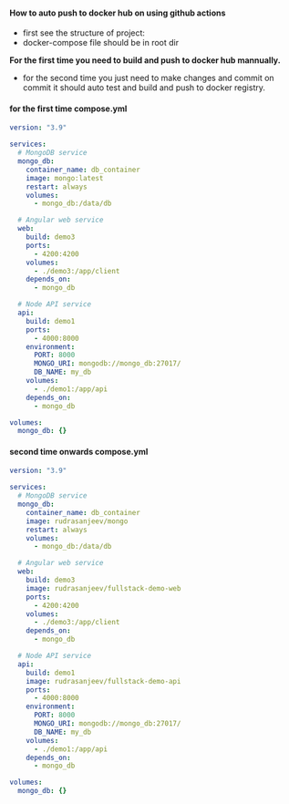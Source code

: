 #### How to auto push to docker hub on using github actions

- first see the structure of project:
- docker-compose file should be in root dir

**For the first time you need to build and push to docker hub mannually.**

- for the second time you just need to make changes and commit on commit it should auto test and build and push to docker registry.

#### for the first time compose.yml

```yml
version: "3.9"

services:
  # MongoDB service
  mongo_db:
    container_name: db_container
    image: mongo:latest
    restart: always
    volumes:
      - mongo_db:/data/db

  # Angular web service
  web:
    build: demo3
    ports:
      - 4200:4200
    volumes:
      - ./demo3:/app/client
    depends_on:
      - mongo_db

  # Node API service
  api:
    build: demo1
    ports:
      - 4000:8000
    environment:
      PORT: 8000
      MONGO_URI: mongodb://mongo_db:27017/
      DB_NAME: my_db
    volumes:
      - ./demo1:/app/api
    depends_on:
      - mongo_db

volumes:
  mongo_db: {}
```

#### second time onwards compose.yml

```yml
version: "3.9"

services:
  # MongoDB service
  mongo_db:
    container_name: db_container
    image: rudrasanjeev/mongo
    restart: always
    volumes:
      - mongo_db:/data/db

  # Angular web service
  web:
    build: demo3
    image: rudrasanjeev/fullstack-demo-web
    ports:
      - 4200:4200
    volumes:
      - ./demo3:/app/client
    depends_on:
      - mongo_db

  # Node API service
  api:
    build: demo1
    image: rudrasanjeev/fullstack-demo-api
    ports:
      - 4000:8000
    environment:
      PORT: 8000
      MONGO_URI: mongodb://mongo_db:27017/
      DB_NAME: my_db
    volumes:
      - ./demo1:/app/api
    depends_on:
      - mongo_db

volumes:
  mongo_db: {}
```

